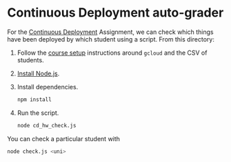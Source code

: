 # Continuous Deployment auto-grader

For the [Continuous Deployment](https://courseworks2.columbia.edu/courses/198128/assignments/1179691) Assignment, we can check which things have been deployed by which student using a script. From this directory:

1. Follow the [course setup](#course-setup) instructions around `gcloud` and the CSV of students.
1. [Install Node.js](https://nodejs.org/en/download/current).
1. Install dependencies.

   ```bash
   npm install
   ```

1. Run the script.

   ```bash
   node cd_hw_check.js
   ```

You can check a particular student with

```sh
node check.js <uni>
```
